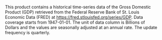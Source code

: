 This product contains a historical time-series data of the Gross Domestic Product (GDP) retrieved from the Federal Reserve Bank of St. Louis Economic Data (FRED) at https://fred.stlouisfed.org/series/GDP. Data coverage starts from 1947-01-01. The unit of data column is Billions of Dollars and the values are seasonally adjusted at an annual rate. The update frequency is quarterly.
